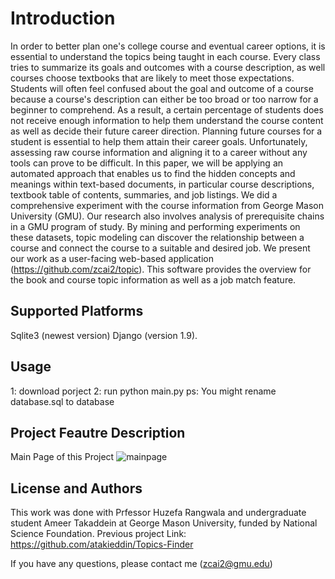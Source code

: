 # Introduction
In order to better plan one's college course and eventual career options, it is essential to understand the topics being taught in each course. Every class tries to summarize its goals and outcomes with a course description, as well courses choose textbooks that are likely to meet those expectations. Students will often feel confused about the goal and outcome of a course because a course's description can either be too broad or too narrow for a beginner to comprehend. As a result, a certain percentage of students does not receive enough information to help them understand the course content as well as decide their future career direction. Planning future courses for a student is essential to help them attain their career goals. Unfortunately, assessing raw course information and aligning it to a career without any tools can prove to be difficult. In this paper, we will be applying an automated approach that enables us to find the hidden concepts and meanings within text-based documents, in particular course descriptions, textbook table of contents, summaries, and job listings. We did a comprehensive experiment with the course information from George Mason University (GMU). Our research also involves analysis of prerequisite chains in a GMU program of study. By mining and performing experiments on these datasets, topic modeling can discover the relationship between a course and connect the course to a suitable and desired job. We present our work as a user-facing web-based application (https://github.com/zcai2/topic). This software provides the overview for the book and course topic information as well as a job match feature.

## Supported Platforms

Sqlite3 (newest version)
Django (version 1.9).

## Usage
1: download porject
2: run python main.py
ps:
You might rename database.sql to database

## Project Feautre Description
Main Page of this Project
![mainpage](https://user-images.githubusercontent.com/25554549/47509246-48115180-d8a8-11e8-896a-89051a8d97b4.png)


## License and Authors

This work was done with Prfessor Huzefa Rangwala and undergraduate student Ameer Takaddein at George Mason University, funded by National Science Foundation.
Previous project Link:
https://github.com/atakieddin/Topics-Finder

If you have any questions, please contact me (zcai2@gmu.edu)

